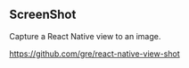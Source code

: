 ## ScreenShot
Capture a React Native view to an image.

https://github.com/gre/react-native-view-shot